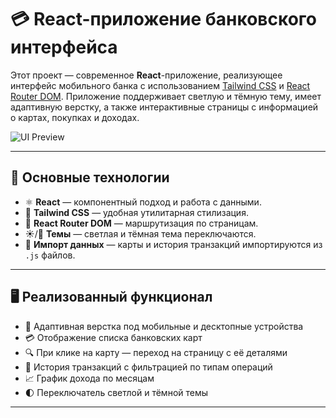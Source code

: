 # 💳 React-приложение банковского интерфейса

Этот проект — современное **React**-приложение, реализующее интерфейс мобильного банка с использованием [Tailwind CSS](https://tailwindcss.com/) и [React Router DOM](https://reactrouter.com/). Приложение поддерживает светлую и тёмную тему, имеет адаптивную верстку, а также интерактивные страницы с информацией о картах, покупках и доходах.

![UI Preview](https://github.com/user-attachments/assets/0aef9289-e26b-498c-9106-d303fa71dea8)

---

## 🧩 Основные технологии

- ⚛️ **React** — компонентный подход и работа с данными.
- 🎨 **Tailwind CSS** — удобная утилитарная стилизация.
- 🔀 **React Router DOM** — маршрутизация по страницам.
- ☀️/🌙 **Темы** — светлая и тёмная тема переключаются.
- 📁 **Импорт данных** — карты и история транзакций импортируются из `.js` файлов.

---

## 🖥️ Реализованный функционал

- 📱 Адаптивная верстка под мобильные и десктопные устройства
- 💳 Отображение списка банковских карт
- 🔍 При клике на карту — переход на страницу с её деталями
- 📜 История транзакций с фильтрацией по типам операций
- 📈 График дохода по месяцам
- 🌓 Переключатель светлой и тёмной темы

---
